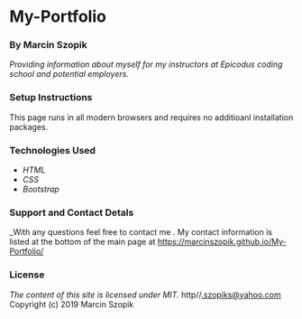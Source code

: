 # My-Portfolio
### By Marcin Szopik

_Providing information about myself for my instructors at Epicodus coding school and potential employers._

### Setup Instructions
This page runs in all modern browsers and requires no additioanl installation packages.

### Technologies Used
* _HTML_
* _CSS_
* _Bootstrap_

### Support and Contact Detals
_With any questions feel free to contact me . My contact information is listed at the bottom of the main page at https://marcinszopik.github.io/My-Portfolio/

### License
_The content of this site is licensed under MIT._
 http//.szopiks@yahoo.com
Copyright (c) 2019 Marcin Szopik
